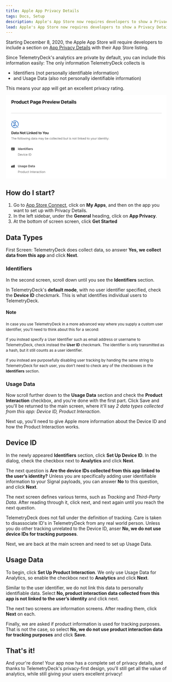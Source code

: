 ```yaml
---
title: Apple App Privacy Details
tags: Docs, Setup
description: Apple's App Store now requires developers to show a Privacy Details section. Here's how to fill out this section when you are using TelemetryDeck.
lead: Apple's App Store now requires developers to show a Privacy Details section. How hard is it to comply with these guidelines when you're using TelemetryDeck for Analytics? Spoiler -- Super Easy! Here's how to fill out the assistant in App Store Connect when you are using TelemetryDeck.
---
```


Starting December 8, 2020, the Apple App Store will require developers to include a section on [App Privacy Details](https://developer.apple.com/app-store/app-privacy-details/) with their App Store listing.

Since TelemetryDeck's analytics are private by default, you can include this information easily: The only information TelemetryDeck collects is

- Identifiers (not personally identifiable information)
- and Usage Data (also not personally identifiable information)

This means your app will get an excellent privacy rating.

<img class="img img-fluid shadow rounded mb-3 mt-3" alt="A screenshot of Apple's Privacy Overview" src="/images/privacy-overview.png">

## How do I start?

1. Go to [App Store Connect](https://appstoreconnect.apple.com), click on **My Apps**, and then on the app you want to set up with Privacy Details.
2. In the left sidebar, under the **General** heading, click on **App Privacy**.
3. At the bottom of screen screen, click **Get Started**

## Data Types

First Screen: TelemetryDeck does collect data, so answer **Yes, we collect data from this app** and click **Next**.

### Identifiers

In the second screen, scroll down until you see the **Identifiers** section.

In TelemetryDeck's **default mode**, with no user identifier specified, check the **Device ID** checkmark. This is what identifies individual users to TelemetryDeck.

<div class="alert alert-secondary" role="alert">
<h4 class="alert-heading">Note</h4>
<p><small>In case you use TelemetryDeck in a more advanced way where you supply a custom user identifier, you'll need to think about this for a second:</small></p>
<p><small>If you instead specify a User Identifier such as email address or username to TelemetryDeck, check instead the <strong>User ID</strong> checkmark. The identifier is only transmitted as a hash, but it still counts as a user identifier.</small></p>
<p><small>If you instead are purposefully disabling user tracking by handing the same string to TelemetryDeck for each user, you don't need to check any of the checkboxes in the <strong>Identifiers</strong> section.</small></p>

</div>

### Usage Data

Now scroll further down to the **Usage Data** section and check the **Product Interaction** checkbox, and you're done with the first part. Click Save and you'll be returned to the main screen, where it'll say _2 data types collected from this app: Device ID, Product Interaction_.

Next up, you'll need to give Apple more information about the Device ID and how the Product Interaction works.

## Device ID

In the newly appeared **Identifiers** section, click **Set Up Device ID**. In the dialog, check the checkbox next to **Analytics** and click **Next**.

The next question is **Are the device IDs collected from this app linked to the user’s identity?** Unless you are specifically adding user identifiable information to your Signal payloads, you can answer **No** to this question, and click **Next**.

The next screen defines various terms, such as _Tracking_ and _Third-Party Data_. After reading through it, click next, and next again until you reach the next question.

TelemetryDeck does not fall under the definition of tracking. Care is taken to disassociate ID's in TelemetryDeck from any real world person. Unless you do other tracking unrelated to the Device ID, anser **No, we do not use device IDs for tracking purposes**.

Next, we are back at the main screen and need to set up Usage Data.

## Usage Data

To begin, click **Set Up Product Interaction**. We only use Usage Data for Analytics, so enable the checkbox next to **Analytics** and click **Next**.

Similar to the user identifier, we do not link this data to personally identifiable data. Select **No, product interaction data collected from this app is not linked to the user’s identity** and click next.

The next two screens are information screens. After reading them, click **Next** on each.

Finally, we are asked if product information is used for tracking purposes. That is not the case, so select **No, we do not use product interaction data for tracking purposes** and click **Save**.

## That's it!

And your're done! Your app now has a complete set of privacy details, and thanks to TelemetryDeck's privacy-first design, you'll still get all the value of analytics, while still giving your users excellent privacy!
